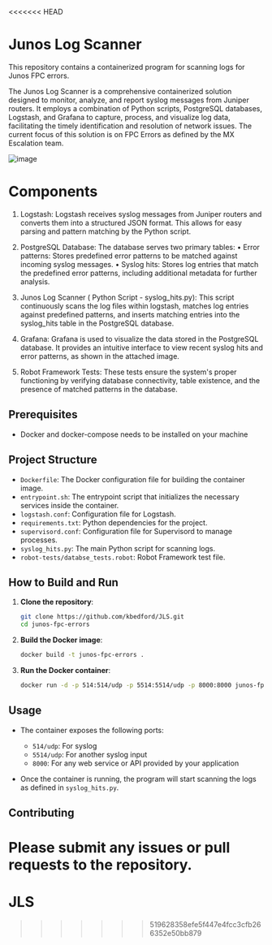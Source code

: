 <<<<<<< HEAD
# Junos Log Scanner 

This repository contains a containerized program for scanning logs for Junos FPC errors.

The Junos Log Scanner is a comprehensive containerized solution designed to monitor, analyze, and report syslog messages from Juniper routers. It employs a combination of Python scripts, PostgreSQL databases, Logstash, and Grafana to capture, process, and visualize log data, facilitating the timely identification and resolution of network issues. The current focus of this solution is on FPC Errors as defined by the MX Escalation team.

![image](https://github.com/user-attachments/assets/d24024e4-e8fa-4cfd-986f-707642103726)

# Components

1.	Logstash: Logstash receives syslog messages from Juniper routers and converts them into a structured JSON format. This allows for easy parsing and pattern matching by the Python   script.

2.	PostgreSQL Database: The database serves two primary tables:
•	Error patterns: Stores predefined error patterns to be matched against incoming syslog messages.
•	Syslog hits: Stores log entries that match the predefined error patterns, including additional metadata for further analysis.

3.	Junos Log Scanner ( Python Script - syslog_hits.py): This script continuously scans the log files within logstash, matches log entries against predefined patterns, and inserts matching entries into the syslog_hits table in the PostgreSQL database.

4.	Grafana: Grafana is used to visualize the data stored in the PostgreSQL database. It provides an intuitive interface to view recent syslog hits and error patterns, as shown in the attached image.

5.	Robot Framework Tests: These tests ensure the system's proper functioning by verifying database connectivity, table existence, and the presence of matched patterns in the database.



## Prerequisites

- Docker and docker-compose needs to be installed on your machine

## Project Structure

- `Dockerfile`: The Docker configuration file for building the container image.
- `entrypoint.sh`: The entrypoint script that initializes the necessary services inside the container.
- `logstash.conf`: Configuration file for Logstash.
- `requirements.txt`: Python dependencies for the project.
- `supervisord.conf`: Configuration file for Supervisord to manage processes.
- `syslog_hits.py`: The main Python script for scanning logs.
- `robot-tests/databse_tests.robot`: Robot Framework test file.

## How to Build and Run

1. **Clone the repository**:
    ```sh
    git clone https://github.com/kbedford/JLS.git
    cd junos-fpc-errors
    ```

2. **Build the Docker image**:
    ```sh
    docker build -t junos-fpc-errors .
    ```

3. **Run the Docker container**:
    ```sh
    docker run -d -p 514:514/udp -p 5514:5514/udp -p 8000:8000 junos-fpc-errors
    ```

## Usage

- The container exposes the following ports:
  - `514/udp`: For syslog
  - `5514/udp`: For another syslog input
  - `8000`: For any web service or API provided by your application

- Once the container is running, the program will start scanning the logs as defined in `syslog_hits.py`.

## Contributing

Please submit any issues or pull requests to the repository.
=======
# JLS
>>>>>>> 519628358efe5f447e4fcc3cfb266352e50bb879

